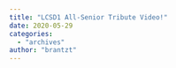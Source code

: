 ```yaml
---
title: "LCSD1 All-Senior Tribute Video!"
date: 2020-05-29
categories: 
  - "archives"
author: "brantzt"
---
```



